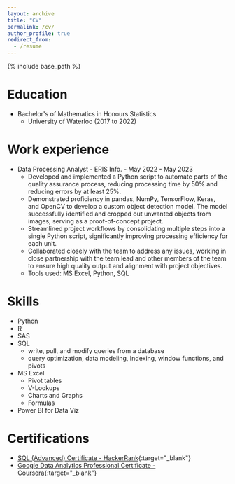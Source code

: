 ```yaml
---
layout: archive
title: "CV"
permalink: /cv/
author_profile: true
redirect_from:
  - /resume
---
```


{% include base_path %}

Education
======
* Bachelor's of Mathematics in Honours Statistics
    * University of Waterloo (2017 to 2022)

Work experience
======
* Data Processing Analyst - ERIS Info. -  May 2022 - May 2023
  * Developed and implemented a Python script to automate parts of the quality assurance process, reducing processing time by 50% and reducing errors by at least 25%.
  * Demonstrated proficiency in pandas, NumPy, TensorFlow, Keras, and OpenCV to develop a custom object detection model. The model successfully identified and cropped out unwanted objects from images, serving as a proof-of-concept project.
  * Streamlined project workflows by consolidating multiple steps into a single Python script, significantly improving processing efficiency for each unit.
  * Collaborated closely with the team to address any issues, working in close partnership with the team lead and other members of the team to ensure high quality output and alignment with project objectives.
  * Tools used: MS Excel, Python, SQL

  
Skills
======
* Python
* R
* SAS
* SQL
  * write, pull, and modify queries from a database
  * query optimization, data modeling, Indexing, window functions, and pivots
* MS Excel
  * Pivot tables
  * V-Lookups
  * Charts and Graphs
  * Formulas
* Power BI for Data Viz

Certifications
======
* [SQL (Advanced) Certificate - HackerRank](https://www.hackerrank.com/certificates/f6810bd68b1b){:target="_blank"}
* [Google Data Analytics Professional Certificate - Coursera](https://www.credly.com/badges/89bc276f-9bee-43c8-87ea-4e4f0bd93971?source=linked_in_profile){:target="_blank"}

